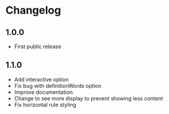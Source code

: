 # Changelog

## 1.0.0

- First public release

## 1.1.0

- Add interactive option
- Fix bug with definitionWords option
- Improve documentation
- Change to see more display to prevent showing less content
- Fix horizontal rule styling
